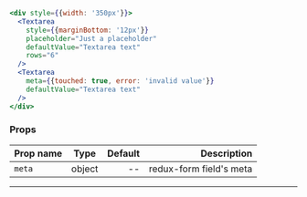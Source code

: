 ```jsx
<div style={{width: '350px'}}>
  <Textarea
    style={{marginBottom: '12px'}}
    placeholder="Just a placeholder"
    defaultValue="Textarea text"
    rows="6"
  />
  <Textarea
    meta={{touched: true, error: 'invalid value'}}
    defaultValue="Textarea text"
  />
</div>
```

### Props

| Prop name |  Type  | Default |             Description |
| --------- | :----: | ------: | ----------------------: |
| `meta`    | object |      -- | redux-form field's meta |

---
